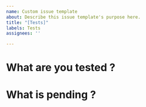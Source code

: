 ```yaml
---
name: Custom issue template
about: Describe this issue template's purpose here.
title: "[Tests]"
labels: Tests
assignees: ''

---
```


# What are you tested ?

# What is pending ?
